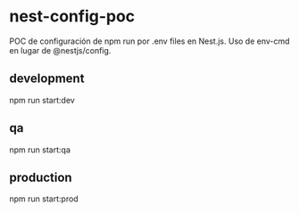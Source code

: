 # nest-config-poc
POC de configuración de npm run por .env files en Nest.js. Uso de env-cmd en lugar de @nestjs/config.

## development
npm run start:dev

## qa
npm run start:qa

## production
npm run start:prod
